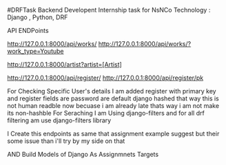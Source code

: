 #DRFTask
Backend Developent  Internship task for NsNCo
Technology : Django , Python, DRF

API ENDPoints

http://127.0.0.1:8000/api/works/
http://127.0.0.1:8000/api/works/?work_type=Youtube

http://127.0.0.1:8000/artist?artist=[Artist]

http://127.0.0.1:8000/api/register/
http://127.0.0.1:8000/api/register/pk


For Checking Specific User's details I am added register with primary key
and register fields are password are default django hashed that way this is not human readble now becuase i am already late thats way i am not make its non-hashble
For Seraching I am Using django-filters and for all drf filtering am use django-filters library

I Create this endpoints as same that assignment example suggest but their some issue than i'll try by my side on that

AND Build Models of Django As Assignmnets Targets


